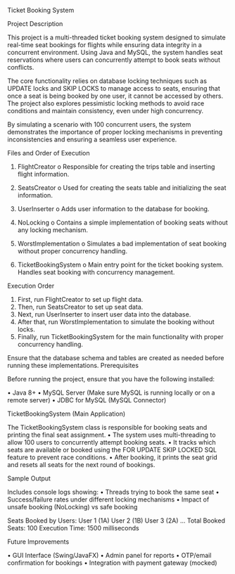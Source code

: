 Ticket Booking System

Project Description

This project is a multi-threaded ticket booking system designed to simulate real-time seat bookings for flights while ensuring data integrity in a concurrent environment. Using Java and MySQL, the system handles seat reservations where users can concurrently attempt to book seats without conflicts.

The core functionality relies on database locking techniques such as UPDATE locks and SKIP LOCKS to manage access to seats, ensuring that once a seat is being booked by one user, it cannot be accessed by others. The project also explores pessimistic locking methods to avoid race conditions and maintain consistency, even under high concurrency.

By simulating a scenario with 100 concurrent users, the system demonstrates the importance of proper locking mechanisms in preventing inconsistencies and ensuring a seamless user experience.


Files and Order of Execution

1.	FlightCreator
o	Responsible for creating the trips table and inserting flight information.

2.	SeatsCreator
o	Used for creating the seats table and initializing the seat information.

3.	UserInserter
o	Adds user information to the database for booking.

4.	NoLocking
o	Contains a simple implementation of booking seats without any locking mechanism.

5.	WorstImplementation
o	Simulates a bad implementation of seat booking without proper concurrency handling.

6.	TicketBookingSystem
o	Main entry point for the ticket booking system. Handles seat booking with concurrency management.

Execution Order
1.	First, run FlightCreator to set up flight data.
2.	Then, run SeatsCreator to set up seat data.
3.	Next, run UserInserter to insert user data into the database.
4.	After that, run WorstImplementation to simulate the booking without locks.
5.	Finally, run TicketBookingSystem for the main functionality with proper concurrency handling.


Ensure that the database schema and tables are created as needed before running these implementations.
Prerequisites

Before running the project, ensure that you have the following installed:

•	Java 8+
•	MySQL Server (Make sure MySQL is running locally or on a remote server)
•	JDBC for MySQL (MySQL Connector)



TicketBookingSystem (Main Application)

The TicketBookingSystem class is responsible for booking seats and printing the final seat assignment.
•	The system uses multi-threading to allow 100 users to concurrently attempt booking seats.
•	It tracks which seats are available or booked using the FOR UPDATE SKIP LOCKED SQL feature to prevent race conditions.
•	After booking, it prints the seat grid and resets all seats for the next round of bookings.

Sample Output

Includes console logs showing:
•	Threads trying to book the same seat
•	Success/failure rates under different locking mechanisms
•	Impact of unsafe booking (NoLocking) vs safe booking

Seats Booked by Users:
User 1 (1A)
User 2 (1B)
User 3 (2A)
...
Total Booked Seats: 100
Execution Time: 1500 milliseconds


Future Improvements

•	GUI Interface (Swing/JavaFX)
•	Admin panel for reports
•	OTP/email confirmation for bookings
•	Integration with payment gateway (mocked)

